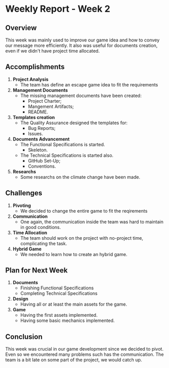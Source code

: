 # Weekly Report - Week 2

## Overview

This week was mainly used to improve our game idea and how to convey our message more efficiently. It also was useful for documents creation, even if we didn't have project time allocated.

## Accomplishments

1. **Project Analysis**
    - The team has define an escape game idea to fit the requirements
2. **Management Documents**
    - The missing management documents have been created:
        - Project Charter;
        - Mangement Artifacts;
        - README.
3. **Templates creation**
    - The Quality Assurance designed the templates for:
        - Bug Reports;
        - Issues.
4. **Documents Advancement**
    - The Functional Specifications is started.
        - Skeleton.
    - The Technical Specifications is started also.
        - GitHub Set-Up;
        - Conventions.
5. **Researchs**
    - Some researchs on the climate change have been made.
   
## Challenges

1. **Pivoting**
    - We decided to change the entire game to fit the reqirements
2. **Communication**
    - One again, the communication inside the team was hard to maintain in good conditions.
3. **Time Allocation**
    - The team should work on the project with no-project time, complicating the task.
4. **Hybrid Game**
    - We needed to learn how to create an hybrid game.

## Plan for Next Week

1. **Documents**
    - Finishing Functional Specifications
    - Completing Technical Specifications
2. **Design**
    - Having all or at least the main assets for the game.
3. **Game**
    - Having the first assets implemented.
    - Having some basic mechanics implemented.

## Conclusion

This week was crucial in our game development since we decided to pivot. Even so we encountered many problems such has the communication.
The team is a bit late on some part of the project, we would catch up.